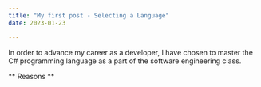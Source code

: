 ```yaml
---
title: "My first post - Selecting a Language"
date: 2023-01-23

---
```

In order to advance my career as a developer, I have chosen to master the C# programming language as a part of the software engineering class.

** Reasons **

